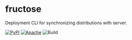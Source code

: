 # fructose
Deployment CLI for synchronizing distributions with server.

<a href="https://pypi.org/project/fructose/"><img alt="PyPI" src="https://img.shields.io/pypi/v/fructose?color=green&label=PyPI%20Package"></a>
<a href="https://opensource.org/licenses/Apache-2.0"><img alt="Apache" src="https://img.shields.io/badge/License-Apache%202.0-blue.svg"></a>
<img alt="Build" src="https://terrytm.com/api/wain.php?route=badge&name=fructose">
